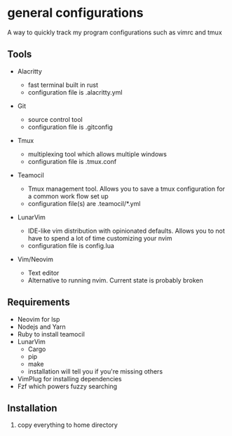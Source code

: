 # general configurations

A way to quickly track my program configurations such as vimrc and tmux

## Tools

- Alacritty
  - fast terminal built in rust
  - configuration file is .alacritty.yml

- Git
  - source control tool
  - configuration file is .gitconfig

- Tmux
  - multiplexing tool which allows multiple windows
  - configuration file is .tmux.conf

- Teamocil
  - Tmux management tool. Allows you to save a tmux configuration for a common work flow set up
  - configuration file(s) are .teamocil/\*.yml

- LunarVim
  - IDE-like vim distribution with opinionated defaults. Allows you to not have to spend a lot of time customizing your nvim
  - configuration file is config.lua

- Vim/Neovim
  - Text editor
  - Alternative to running nvim. Current state is probably broken

## Requirements

- Neovim for lsp
- Nodejs and Yarn
- Ruby to install teamocil
- LunarVim
  - Cargo
  - pip
  - make
  - installation will tell you if you're missing others
- VimPlug for installing dependencies
- Fzf which powers fuzzy searching

## Installation
1. copy everything to home directory
